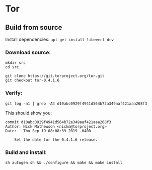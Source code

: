 # Tor

## Build from source

Install dependencies: `apt-get install libevent-dev`

### Download source:
```
mkdir src
cd src

git clone https://git.torproject.org/tor.git
git checkout tor-0.4.1.6
```

### Verify:
```
git log -n1 | grep -A4 d10abc0929f4941d564b72a349aaf421aaa268f3
```

This should show you:

```
commit d10abc0929f4941d564b72a349aaf421aaa268f3
Author: Nick Mathewson <nickm@torproject.org>
Date:   Thu Sep 19 08:08:39 2019 -0400

    Set the date for the 0.4.1.6 release.
```


### Build and install:
```
sh autogen.sh && ./configure && make && make install
```
